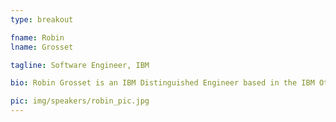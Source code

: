 ```yaml
---
type: breakout

fname: Robin 
lname: Grosset 

tagline: Software Engineer, IBM

bio: Robin Grosset is an IBM Distinguished Engineer based in the IBM Ottawa Lab in Canada. Robin has a track record as an entrepreneur having worked in and founded successful software startups which resulted in him joining IBM in 2008 through an acquisition. Robin has over 20 years commercial experience in the field of Business Analytics and he is currently technical lead and architect for Watson Analytics a groundbreaking cognitive analytics system. Robin holds a first class honours degree in both Physics and Computing Science from the University of Newcastle in the UK.

pic: img/speakers/robin_pic.jpg
---
```

